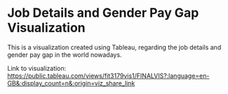 # Job Details and Gender Pay Gap Visualization
This is a visualization created using Tableau, regarding the job details and gender pay gap in the world nowadays.

Link to visualization: https://public.tableau.com/views/fit3179vis1/FINALVIS?:language=en-GB&:display_count=n&:origin=viz_share_link
